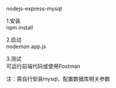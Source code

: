 nodejs-express-mysql

1.安装    
npm install

2.启动    
nodemon app.js

3.测试    
可运行前端代码或使用Postman

注：需自行安装mysql，配置数据库相关参数
